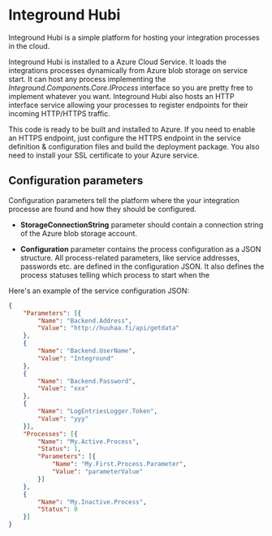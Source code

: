 # Integround Hubi

Integround Hubi is a simple platform for hosting your integration processes in the cloud. 

Integround Hubi is installed to a Azure Cloud Service. 
It loads the integrations processes dynamically from Azure blob storage on service start. It can host any process implementing the *Integround.Components.Core.IProcess* interface so you are pretty free to implement whatever you want.
Integround Hubi also hosts an HTTP interface service allowing your processes to register endpoints for their incoming HTTP/HTTPS traffic.

This code is ready to be built and installed to Azure. If you need to enable an HTTPS endpoint, just configure the HTTPS endpoint in the service definition & configuration files and build the deployment package. You also need to install your SSL certificate to your Azure service.

## Configuration parameters
Configuration parameters tell the platform where the your integration processe are found and how they should be configured.

- **StorageConnectionString** parameter should contain a connection string of the Azure blob storage account.

- **Configuration** parameter contains the process configuration as a JSON structure. 
All process-related parameters, like service addresses, passwords etc. are defined in the configuration JSON. 
It also defines the process statuses telling which process to start when the 

Here's an example of the service configuration JSON:
```json
{
	"Parameters": [{
		"Name": "Backend.Address",
		"Value": "http://huuhaa.fi/api/getdata"
	},
	{
		"Name": "Backend.UserName",
		"Value": "Integround"
	},
	{
		"Name": "Backend.Password",
		"Value": "xxx"
	},
	{
		"Name": "LogEntriesLogger.Token",
		"Value": "yyy"
	}],
	"Processes": [{
		"Name": "My.Active.Process",
		"Status": 1,
		"Parameters": [{
			"Name": "My.First.Process.Parameter",
			"Value": "parameterValue"
		}]
	},
	{
		"Name": "My.Inactive.Process",
		"Status": 0
	}]
}
```
